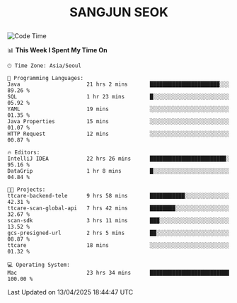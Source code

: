 <h1>
 <p align="center">
   SANGJUN SEOK
 </p>
</h1>

<!--START_SECTION:waka-->
![Code Time](http://img.shields.io/badge/Code%20Time-4%2C242%20hrs%2032%20mins-blue)

📊 **This Week I Spent My Time On** 

```text
🕑︎ Time Zone: Asia/Seoul

💬 Programming Languages: 
Java                     21 hrs 2 mins       ██████████████████████░░░   89.26 % 
SQL                      1 hr 23 mins        █░░░░░░░░░░░░░░░░░░░░░░░░   05.92 % 
YAML                     19 mins             ░░░░░░░░░░░░░░░░░░░░░░░░░   01.35 % 
Java Properties          15 mins             ░░░░░░░░░░░░░░░░░░░░░░░░░   01.07 % 
HTTP Request             12 mins             ░░░░░░░░░░░░░░░░░░░░░░░░░   00.87 % 

🔥 Editors: 
IntelliJ IDEA            22 hrs 26 mins      ████████████████████████░   95.16 % 
DataGrip                 1 hr 8 mins         █░░░░░░░░░░░░░░░░░░░░░░░░   04.84 % 

🐱‍💻 Projects: 
ttcare-backend-tele      9 hrs 58 mins       ███████████░░░░░░░░░░░░░░   42.31 % 
ttcare-scan-global-api   7 hrs 42 mins       ████████░░░░░░░░░░░░░░░░░   32.67 % 
scan-sdk                 3 hrs 11 mins       ███░░░░░░░░░░░░░░░░░░░░░░   13.52 % 
gcs-presigned-url        2 hrs 5 mins        ██░░░░░░░░░░░░░░░░░░░░░░░   08.87 % 
ttcare                   18 mins             ░░░░░░░░░░░░░░░░░░░░░░░░░   01.32 % 

💻 Operating System: 
Mac                      23 hrs 34 mins      █████████████████████████   100.00 % 
```


 Last Updated on 13/04/2025 18:44:47 UTC
<!--END_SECTION:waka-->
